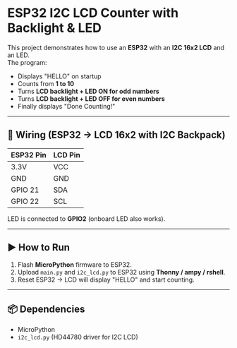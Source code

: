# ESP32 I2C LCD Counter with Backlight & LED

This project demonstrates how to use an **ESP32** with an **I2C 16x2 LCD** and an LED.  
The program:
- Displays "HELLO" on startup
- Counts from **1 to 10**
- Turns **LCD backlight + LED ON for odd numbers**
- Turns **LCD backlight + LED OFF for even numbers**
- Finally displays "Done Counting!"

---

## 🔌 Wiring (ESP32 → LCD 16x2 with I2C Backpack)
| ESP32 Pin | LCD Pin |
|-----------|---------|
| 3.3V      | VCC     |
| GND       | GND     |
| GPIO 21   | SDA     |
| GPIO 22   | SCL     |

LED is connected to **GPIO2** (onboard LED also works).

---

## ▶️ How to Run
1. Flash **MicroPython** firmware to ESP32.
2. Upload `main.py` and `i2c_lcd.py` to ESP32 using **Thonny / ampy / rshell**.
3. Reset ESP32 → LCD will display "HELLO" and start counting.

---

## 📦 Dependencies
- MicroPython
- `i2c_lcd.py` (HD44780 driver for I2C LCD)

